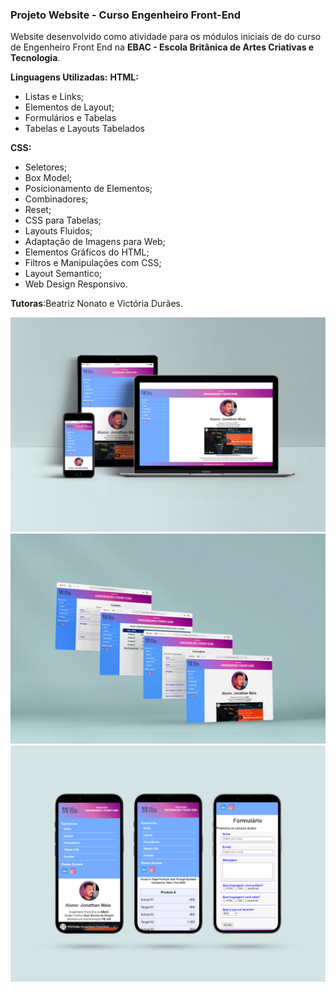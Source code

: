 ### Projeto Website - Curso Engenheiro Front-End

Website desenvolvido como atividade para os módulos iniciais de do curso de Engenheiro Front End na **EBAC - Escola Britânica de Artes Criativas e Tecnologia**.

**Linguagens Utilizadas:** 
__HTML:__
* Listas e Links;
* Elementos de Layout;
* Formulários e Tabelas
* Tabelas e Layouts Tabelados
  
 __CSS:__
  * Seletores;
  * Box Model;
  * Posicionamento de Elementos;
  * Combinadores;
  * Reset;
  * CSS para Tabelas;
  * Layouts Fluidos;
  * Adaptação de Imagens para Web;
  * Elementos Gráficos do HTML;
  * Filtros e Manipulações com CSS;
  * Layout Semantico;
  * Web Design Responsivo.

__Tutoras__:Beatriz Nonato e Victória Durães.

  


<div style="display:inline_block">
<img alt="Imagem do projeto" src="https://github.com/jonathanppmaia/websiteebac/blob/main/image/projeto01.jpg?raw=true" >
</div>

<div style="display:inline_block">
<img alt=" Versão Desktop" src="https://github.com/jonathanppmaia/websiteebac/blob/main/image/projeto02.jpg?raw=true" >
</div>

<div style="display:inline_block">
<img alt="Versão SmartPhone" src="https://github.com/jonathanppmaia/websiteebac/blob/main/image/projeto03.jpg?raw=true" >

</div>
